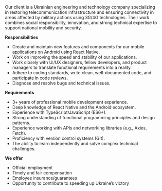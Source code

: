 Our client is a Ukrainian engineering and technology company specializing in
restoring telecommunication infrastructure and ensuring connectivity in areas
affected by military actions using 3G/4G technologies. Their work combines
social responsibility, innovation, and strong technical expertise to support
national mobility and security.

**Responsibilities**

  * Create and maintain new features and components for our mobile applications on Android using React Native.
  * Work on improving the speed and stability of our applications.
  * Work closely with UI/UX designers, fellow developers, and product managers to translate functional requirements into a reality.
  * Adhere to coding standards, write clean, well-documented code, and participate in code reviews.
  * Diagnose and resolve bugs and technical issues.

**Requirements**

  * 3+ years of professional mobile development experience.
  * Deep knowledge of React Native and the Android ecosystem.
  * Experience with TypeScript/JavaScript (ES6+).
  * Strong understanding of functional programming principles and design patterns.
  * Experience working with APIs and networking libraries (e.g., Axios, Fetch).
  * Proficiency with version control systems (Git).
  * The ability to learn independently and solve complex technical challenges.

**We offer**

  * Official employment
  * Timely and fair compensation
  * Employee insurance/guarantees
  * Opportunity to contribute to speeding up Ukraine’s victory